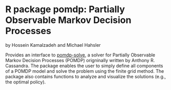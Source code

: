 # R package pomdp: Partially Observable Markov Decision Processes

by Hossein Kamalzadeh and Michael Hahsler

Provides an interface to [pomdp-solve](http://www.pomdp.org/code/index.html), a solver for Partially Observable Markov Decision Processes (POMDP) origninally written by Anthony R. Cassandra. The package enables the user to simply define all components of a POMDP model and solve the problem using the finite grid method. The package also contains functions to analyze and visualize the solutions (e.g., the optimal policy).
